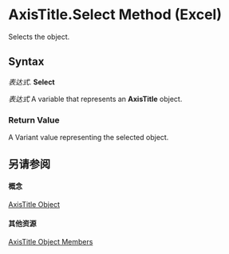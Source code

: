 
# AxisTitle.Select Method (Excel)

Selects the object.


## Syntax

 _表达式_. **Select**

 _表达式_ A variable that represents an **AxisTitle** object.


### Return Value

A Variant value representing the selected object.


## 另请参阅


#### 概念


[AxisTitle Object](563d3ba5-aa77-b6fc-236a-7838d75eaa53.md)
#### 其他资源


[AxisTitle Object Members](http://msdn.microsoft.com/library/84970b5a-91a1-b785-5632-97a0de4410f2%28Office.15%29.aspx)